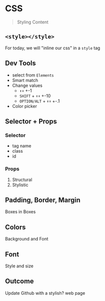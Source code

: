 CSS
===

> Styling Content

## `<style></style>`

For today, we will "inline our css" in a `style` tag 

## Dev Tools

* select from `Elements`
* Smart match
* Change values
    * `⬆⬇` +-1
    * `SHIFT` + `⬆⬇` +-10
    * `OPTION/ALT` + `⬆⬇` +-.1
* Color picker

## Selector + Props

### Selector

* tag name
* class
* id

### Props

1. Structural
1. Stylistic

## Padding, Border, Margin

Boxes in Boxes

## Colors

Background and Font

## Font

Style and size

## Outcome

Update Github with a stylish? web page
